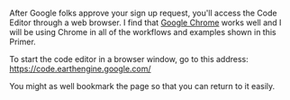 After Google folks approve your sign up request, you'll access the Code Editor through a web browser. I find that [Google Chrome](https://www.google.com/chrome/) works well and I will be using Chrome in all of the workflows and examples shown in this Primer.

To start the code editor in a browser window, go to this address: https://code.earthengine.google.com/

You might as well bookmark the page so that you can return to it easily.
